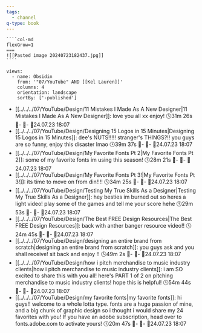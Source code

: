 ```yaml
---
tags:
  - channel
q-type: book
---
```

`````col
````col-md
flexGrow=1
===
![[Pasted image 20240723182437.jpg]]
````
`````
```page-gallery
views:
  - name: Obsidin
    from: '"07/YouTube" AND [[Kel Lauren]]'
    columns: 4
    orientation: landscape
    sortBy: ['-published']
```
- [[../../../07/YouTube/Design/11 Mistakes I Made As A New Designer|11 Mistakes I Made As A New Designer]]:  love you all xx enjoy! 🕓31m 26s 📍\- 📝\- 📌24.07.23 18:07
- [[../../../07/YouTube/Design/Designing 15 Logos in 15 Minutes|Designing 15 Logos in 15 Minutes]]:  dee's NUTS!!!!! stranger's THINGS?!! you guys are so funny, enjoy this disaster lmao 🕓39m 37s 📍\- 📝\- 📌24.07.23 18:07
- [[../../../07/YouTube/Design/My Favorite Fonts Pt 2|My Favorite Fonts Pt 2]]:  some of my favorite fonts im using this season! 🕓28m 21s 📍\- 📝\- 📌24.07.23 18:07
- [[../../../07/YouTube/Design/My Favorite Fonts Pt 3!|My Favorite Fonts Pt 3!]]:  its time to move on from din!!!! 🕓34m 25s 📍\- 📝\- 📌24.07.23 18:07
- [[../../../07/YouTube/Design/Testing My True Skills As a Designer|Testing My True Skills As a Designer]]:  hey besties im burned out so heres a light video! play some of the games and tell me your score hehe 🕓29m 53s 📍\- 📝\- 📌24.07.23 18:07
- [[../../../07/YouTube/Design/The Best FREE Design Resources|The Best FREE Design Resources]]:  back with anther banger resource video!! 🕓24m 45s 📍\- 📝\- 📌24.07.23 18:07
- [[../../../07/YouTube/Design/designing an entire brand from scratch|designing an entire brand from scratch]]:  you guys ask and you shall receive! sit back and enjoy !! 🕓49m 2s 📍\- 📝\- 📌24.07.23 18:07
- [[../../../07/YouTube/Design/how i pitch merchandise to music industry clients|how i pitch merchandise to music industry clients]]:  i am SO excited to share this with you all! here's PART 1 of 2 on pitching merchandise to music industry clients! hope this is helpful! 🕓54m 44s 📍\- 📝\- 📌24.07.23 18:07
- [[../../../07/YouTube/Design/my favorite fonts|my favorite fonts]]:  hi guys!! welcome to a whole lotta type. fonts are a huge passion of mine, and a big chunk of graphic design so i thought i would share my 24 favorites with you! If you have an adobe subscription, head over to fonts.adobe.com to activate yours! 🕓20m 47s 📍\- 📝\- 📌24.07.23 18:07


